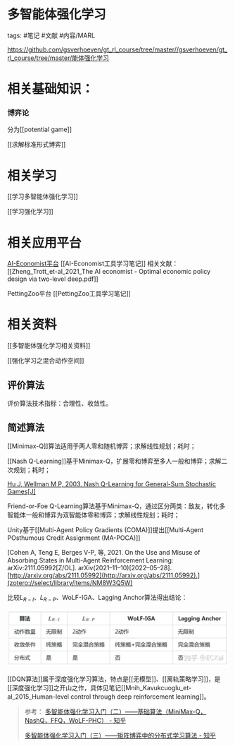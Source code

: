 # 多智能体强化学习

tags: #笔记 #文献  #内容/MARL 

https://github.com/gsverhoeven/gt_rl_course/tree/master//gsverhoeven/gt_rl_course/tree/master/能体强化学习 

# 相关基础知识：

### 博弈论

分为[[potential game]]

[[求解标准形式博弈]]



# 相关学习

[[学习多智能体强化学习]]

[[学习强化学习]]




# 相关应用平台

[AI-Economist平台](https://github.com/salesforce/ai-economist)
	[[AI-Economist工具学习笔记]]
	相关文献：
		[[Zheng_Trott_et-al_2021_The AI economist - Optimal economic policy design via two-level deep.pdf]]

PettingZoo平台
	[[PettingZoo工具学习笔记]]






# 相关资料


[[多智能体强化学习相关资料]]

[[强化学习之混合动作空间]]





## 评价算法

评价算法技术指标：合理性、收敛性。





## 简述算法


[[Minimax-Q]]算法适用于两人零和随机博弈；求解线性规划；耗时；

[[Nash Q-Learning]]基于Minimax-Q，扩展零和博弈至多人一般和博弈；求解二次规划；耗时；

[Hu J, Wellman M P, 2003. Nash Q-Learning for General-Sum Stochastic Games[J] ](zotero://select/library/items/LLKDUEVX)



Friend-or-Foe Q-Learning算法基于Minimax-Q，通过区分两类：敌友，转化多智能体一般和博弈为双智能体零和博弈；求解线性规划；耗时；


Unity基于[[Multi-Agent Policy Gradients (COMA)]]提出[[Multi-Agent POsthumous Credit Assignment (MA-POCA)]]

[Cohen A, Teng E, Berges V-P, 等, 2021. On the Use and Misuse of Absorbing States in Multi-Agent Reinforcement Learning: arXiv:2111.05992[Z/OL]. arXiv(2021–11–10)[2022–05–28]. [http://arxiv.org/abs/2111.05992](http://arxiv.org/abs/2111.05992).](zotero://select/library/items/NM8W3Q5W)



比较$L_{R-I}$、$L_{R-P}$、WoLF-IGA、Lagging Anchor算法得出结论：

![image-20220528224203782](多智能体强化学习.assets/image-20220528224203782.png)


[[DQN算法]]属于深度强化学习算法，特点是[[无模型]]、[[离轨策略学习]]，是[[深度强化学习]]之开山之作，具体见笔记[[Mnih_Kavukcuoglu_et-al_2015_Human-level control through deep reinforcement learning]]。






> 参考：
> [多智能体强化学习入门（二）——基础算法（MiniMax-Q，NashQ，FFQ，WoLF-PHC） - 知乎](https://zhuanlan.zhihu.com/p/53563792)
> 
> [多智能体强化学习入门（三）——矩阵博弈中的分布式学习算法 - 知乎](https://zhuanlan.zhihu.com/p/53622102)